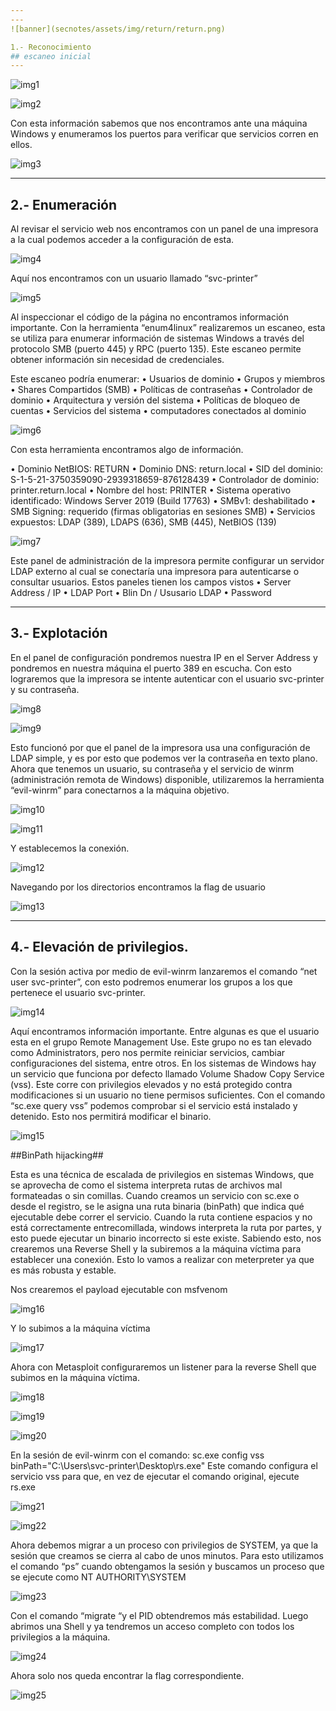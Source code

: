 ```yaml
---
---
![banner](secnotes/assets/img/return/return.png)

1.- Reconocimiento
## escaneo inicial
---
```

![img1](secnotes/assets/img/return/1.jpg)

![img2](/assets/img/return/2.png)

Con esta información sabemos que nos encontramos ante una
máquina Windows y enumeramos los puertos para verificar que
servicios corren en ellos.

![img3](/assets/img/return/3.png)

---
2.- Enumeración
---

Al revisar el servicio web nos encontramos con un panel de
una impresora a la cual podemos acceder a la configuración
de esta. 

![img4](/assets/img/return/4.png)

Aquí nos encontramos con un usuario llamado “svc-printer”

![img5](/assets/img/return/5.png)

Al inspeccionar el código de la página no encontramos información importante. 
Con la herramienta “enum4linux” realizaremos un escaneo, esta se utiliza para enumerar información de sistemas Windows a través del protocolo SMB (puerto 445) y RPC (puerto 135).  Este escaneo permite obtener información sin necesidad de credenciales.

Este escaneo podría enumerar:
•	Usuarios de dominio
•	Grupos y miembros
•	Shares Compartidos (SMB)
•	Políticas de contraseñas
•	Controlador de dominio
•	Arquitectura y versión del sistema
•	Políticas de bloqueo de cuentas
•	Servicios del sistema
•	computadores conectados al dominio

![img6](/assets/img/return/6.png)

Con esta herramienta encontramos algo de información.

•	Dominio NetBIOS: RETURN
•	Dominio DNS: return.local
•	SID del dominio: S-1-5-21-3750359090-2939318659-876128439
•	Controlador de dominio: printer.return.local
•	Nombre del host: PRINTER
•	Sistema operativo identificado: Windows Server 2019 (Build 17763)
•	SMBv1: deshabilitado
•	SMB Signing: requerido (firmas obligatorias en sesiones SMB)
•	Servicios expuestos: LDAP (389), LDAPS (636), SMB (445), NetBIOS (139)

![img7](/assets/img/return/7.png)

Este panel de administración de la impresora permite configurar un servidor LDAP externo al cual se conectaría una impresora para autenticarse o consultar usuarios. Estos paneles tienen los campos vistos
•	Server Address / IP
•	LDAP Port
•	Blin Dn / Ususario LDAP
•	Password

---
3.- Explotación
---

En el panel de configuración pondremos nuestra IP en el Server Address y pondremos en nuestra máquina el puerto 389 en escucha. Con esto lograremos que la impresora se intente autenticar con el usuario svc-printer y su contraseña.

![img8](/assets/img/return/8.png)

![img9](/assets/img/return/9.png)

Esto funcionó por que el panel de la impresora usa una configuración de LDAP simple, y es por esto que podemos ver la contraseña en texto plano.
Ahora que tenemos un usuario, su contraseña y el servicio de winrm (administración remota de Windows) disponible, utilizaremos la herramienta “evil-winrm” para conectarnos a la máquina objetivo.

![img10](/assets/img/return/10.png)

![img11](/assets/img/return/11.png)

Y establecemos la conexión.

![img12](/assets/img/return/12.png)

Navegando por los directorios encontramos la flag de usuario

![img13](/assets/img/return/13.png)

---
4.- Elevación de privilegios.
---

Con la sesión activa por medio de evil-winrm lanzaremos el comando “net user svc-printer”, con esto podremos enumerar los grupos a los que pertenece el usuario svc-printer.

![img14](/assets/img/return/14.png)

Aquí encontramos información importante. Entre algunas es que el usuario esta en el grupo Remote Management Use. Este grupo no es tan elevado como Administrators, pero nos permite reiniciar servicios, cambiar configuraciones del sistema, entre otros.
En los sistemas de Windows hay un servicio que funciona por defecto llamado Volume Shadow Copy Service (vss). Este corre con privilegios elevados y no está protegido contra modificaciones si un usuario no tiene permisos suficientes.
Con el comando “sc.exe query vss” podemos comprobar si el servicio está instalado y detenido. Esto nos permitirá modificar el binario. 

![img15](/assets/img/return/15.png)

##BinPath hijacking##

Esta es una técnica de escalada de privilegios en sistemas Windows, que se aprovecha de como el sistema interpreta rutas de archivos mal formateadas o sin comillas. 
Cuando creamos un servicio con sc.exe o desde el registro, se le asigna una ruta binaria (binPath) que indica qué ejecutable debe correr el servicio.
Cuando la ruta contiene espacios y no está correctamente entrecomillada, windows interpreta la ruta por partes, y esto puede ejecutar un binario incorrecto si este existe.
Sabiendo esto, nos crearemos una Reverse Shell y la subiremos a la máquina víctima para establecer una conexión. Esto lo vamos a realizar con meterpreter ya que es más robusta y estable.

Nos crearemos el payload ejecutable con msfvenom

![img16](/assets/img/return/16.png)

Y lo subimos a la máquina víctima

![img17](/assets/img/return/17.png)

Ahora con Metasploit configuraremos un listener para la reverse Shell que subimos en la máquina víctima.

![img18](/assets/img/return/18.png)

![img19](/assets/img/return/19.png)

![img20](/assets/img/return/20.png)

En la sesión de evil-winrm con el comando:
sc.exe config vss binPath="C:\Users\svc-printer\Desktop\rs.exe"
Este comando configura el servicio vss para que, en vez de ejecutar el comando original, ejecute rs.exe

![img21](/assets/img/return/21.png)

![img22](/assets/img/return/22.png)

Ahora debemos migrar a un proceso con privilegios de SYSTEM, ya que la sesión que creamos se cierra al cabo de unos minutos. Para esto utilizamos el comando “ps” cuando obtengamos la sesión y buscamos un proceso que se ejecute como NT AUTHORITY\SYSTEM  

![img23](/assets/img/return/23.png)

Con el comando “migrate “y el PID obtendremos más estabilidad.
Luego abrimos una Shell y ya tendremos un acceso completo con todos los privilegios a la máquina.

![img24](/assets/img/return/24.png)

Ahora solo nos queda encontrar la flag correspondiente.

![img25](/assets/img/return/25.png)

